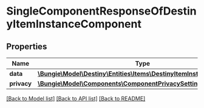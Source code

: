 # SingleComponentResponseOfDestinyItemInstanceComponent

## Properties
Name | Type | Description | Notes
------------ | ------------- | ------------- | -------------
**data** | [**\Bungie\Model\Destiny\Entities\Items\DestinyItemInstanceComponent**](DestinyItemInstanceComponent.md) |  | [optional] 
**privacy** | [**\Bungie\Model\Components\ComponentPrivacySetting**](ComponentPrivacySetting.md) |  | [optional] 

[[Back to Model list]](../README.md#documentation-for-models) [[Back to API list]](../README.md#documentation-for-api-endpoints) [[Back to README]](../README.md)


